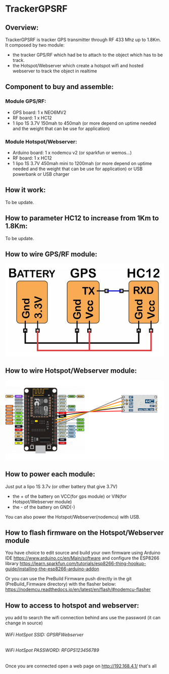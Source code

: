 # TrackerGPSRF #

## Overview:
TrackerGPSRF is tracker GPS transmitter through RF 433 Mhz up to 1.8Km.
It composed by two module:
- the tracker GPS/RF which had be to attach to the object which has to be track.
- the Hotspot/Webserver which create a hotspot wifi and hosted webserver to track the object in realtime

## Component to buy and assemble:

### Module GPS/RF:
- GPS board: 1 x NEO6MV2
- RF board: 1 x HC12
- 1 lipo 1S 3.7V 150mah to 450mah (or more depend on uptime needed and the weight that can be use for application)

### Module Hotspot/Webserver:
- Arduino board: 1 x nodemcu v2 (or sparkfun or wemos...)
- RF board: 1 x HC12
- 1 lipo 1S 3.7V 450mah mini to 1200mah (or more depend on uptime needed and the weight that can be use for application) or USB powerbank or USB charger 

## How it work:
To be update.

## How to parameter HC12 to increase from 1Km to 1.8Km:
To be update.

## How to wire GPS/RF module:
![alt text](https://github.com/Hellorheaven/TrackerGPSRF/blob/master/GPSRF_module.png)

## How to wire Hotspot/Webserver module:
![alt text](https://github.com/Hellorheaven/TrackerGPSRF/blob/master/Webserver_module.png)

## How to power each module:
Just put a lipo 1S 3.7v (or other battery that give 3.7V)
- the + of the battery on VCC(for gps module) or VIN(for Hotspot/Webserver module)
- the - of the battery on GND(-)

You can also power the Hotspot/Webserver(nodemcu) with USB.

## How to flash firmware on the Hotspot/Webserver module
You have choice to edit source and build your own firmware using Arduino IDE
https://www.arduino.cc/en/Main/software
and configure the ESP8266 library
https://learn.sparkfun.com/tutorials/esp8266-thing-hookup-guide/installing-the-esp8266-arduino-addon

Or you can use the PreBuild Firmware push directly in the git (PreBuild_Firmware directory) with the flasher below:
https://nodemcu.readthedocs.io/en/latest/en/flash/#nodemcu-flasher

## How to access to hotspot and webserver: 
you add to search the wifi connection behind ans use the password (it can change in source)
###### WiFi HotSpot SSID: _GPSRFWebserver_
###### WiFi HotSpot PASSWORD: _RFGPS123456789_

Once you are connected open a web page on http://192.168.4.1/ that's all
